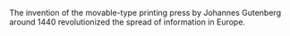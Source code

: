 The invention of the movable-type printing press by Johannes Gutenberg around 1440 revolutionized the spread of information in Europe.
